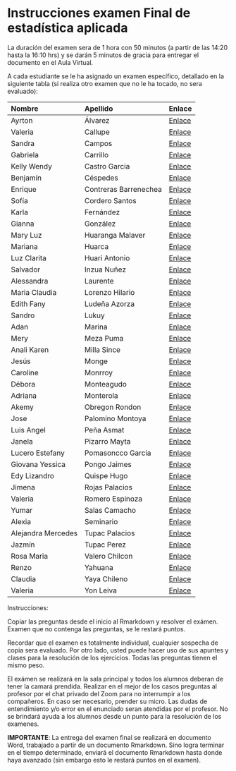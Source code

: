 Instrucciones examen Final de estadística aplicada
================

La duración del examen sera de 1 hora con 50 minutos (a partir de las
14:20 hasta la 16:10 hrs) y se darán 5 minutos de gracia para entregar
el documento en el Aula Virtual.

A cada estudiante se le ha asignado un examen específico, detallado en
la siguiente tabla (si realiza otro examen que no le ha tocado, no sera
evaluado):

| Nombre             | Apellido              | Enlace                                                                                            |
|:-------------------|:----------------------|:--------------------------------------------------------------------------------------------------|
| Ayrton             | Álvarez               | [Enlace](https://github.com/luiqs/Estadistica-Aplicada/blob/main/Ejercicios/1.-Examen-Final-1.md) |
| Valeria            | Callupe               | [Enlace](https://github.com/luiqs/Estadistica-Aplicada/blob/main/Ejercicios/2.-Examen-Final-2.md) |
| Sandra             | Campos                | [Enlace](https://github.com/luiqs/Estadistica-Aplicada/blob/main/Ejercicios/3.-Examen-Final-3.md) |
| Gabriela           | Carrillo              | [Enlace](https://github.com/luiqs/Estadistica-Aplicada/blob/main/Ejercicios/4.-Examen-Final-4.md) |
| Kelly Wendy        | Castro Garcia         | [Enlace](https://github.com/luiqs/Estadistica-Aplicada/blob/main/Ejercicios/5.-Examen-Final-5.md) |
| Benjamín           | Céspedes              | [Enlace](https://github.com/luiqs/Estadistica-Aplicada/blob/main/Ejercicios/6.-Examen-Final-6.md) |
| Enrique            | Contreras Barrenechea | [Enlace](https://github.com/luiqs/Estadistica-Aplicada/blob/main/Ejercicios/7.-Examen-Final-7.md) |
| Sofía              | Cordero Santos        | [Enlace](https://github.com/luiqs/Estadistica-Aplicada/blob/main/Ejercicios/1.-Examen-Final-1.md) |
| Karla              | Fernández             | [Enlace](https://github.com/luiqs/Estadistica-Aplicada/blob/main/Ejercicios/2.-Examen-Final-2.md) |
| Gianna             | González              | [Enlace](https://github.com/luiqs/Estadistica-Aplicada/blob/main/Ejercicios/3.-Examen-Final-3.md) |
| Mary Luz           | Huaranga Malaver      | [Enlace](https://github.com/luiqs/Estadistica-Aplicada/blob/main/Ejercicios/4.-Examen-Final-4.md) |
| Mariana            | Huarca                | [Enlace](https://github.com/luiqs/Estadistica-Aplicada/blob/main/Ejercicios/5.-Examen-Final-5.md) |
| Luz Clarita        | Huari Antonio         | [Enlace](https://github.com/luiqs/Estadistica-Aplicada/blob/main/Ejercicios/6.-Examen-Final-6.md) |
| Salvador           | Inzua Nuñez           | [Enlace](https://github.com/luiqs/Estadistica-Aplicada/blob/main/Ejercicios/7.-Examen-Final-7.md) |
| Alessandra         | Laurente              | [Enlace](https://github.com/luiqs/Estadistica-Aplicada/blob/main/Ejercicios/1.-Examen-Final-1.md) |
| Maria Claudia      | Lorenzo Hilario       | [Enlace](https://github.com/luiqs/Estadistica-Aplicada/blob/main/Ejercicios/2.-Examen-Final-2.md) |
| Edith Fany         | Ludeña Azorza         | [Enlace](https://github.com/luiqs/Estadistica-Aplicada/blob/main/Ejercicios/3.-Examen-Final-3.md) |
| Sandro             | Lukuy                 | [Enlace](https://github.com/luiqs/Estadistica-Aplicada/blob/main/Ejercicios/4.-Examen-Final-4.md) |
| Adan               | Marina                | [Enlace](https://github.com/luiqs/Estadistica-Aplicada/blob/main/Ejercicios/5.-Examen-Final-5.md) |
| Mery               | Meza Puma             | [Enlace](https://github.com/luiqs/Estadistica-Aplicada/blob/main/Ejercicios/6.-Examen-Final-6.md) |
| Anali Karen        | Milla Since           | [Enlace](https://github.com/luiqs/Estadistica-Aplicada/blob/main/Ejercicios/7.-Examen-Final-7.md) |
| Jesús              | Monge                 | [Enlace](https://github.com/luiqs/Estadistica-Aplicada/blob/main/Ejercicios/1.-Examen-Final-1.md) |
| Caroline           | Monrroy               | [Enlace](https://github.com/luiqs/Estadistica-Aplicada/blob/main/Ejercicios/2.-Examen-Final-2.md) |
| Débora             | Monteagudo            | [Enlace](https://github.com/luiqs/Estadistica-Aplicada/blob/main/Ejercicios/3.-Examen-Final-3.md) |
| Adriana            | Monterola             | [Enlace](https://github.com/luiqs/Estadistica-Aplicada/blob/main/Ejercicios/4.-Examen-Final-4.md) |
| Akemy              | Obregon Rondon        | [Enlace](https://github.com/luiqs/Estadistica-Aplicada/blob/main/Ejercicios/5.-Examen-Final-5.md) |
| Jose               | Palomino Montoya      | [Enlace](https://github.com/luiqs/Estadistica-Aplicada/blob/main/Ejercicios/6.-Examen-Final-6.md) |
| Luis Angel         | Peña Asmat            | [Enlace](https://github.com/luiqs/Estadistica-Aplicada/blob/main/Ejercicios/7.-Examen-Final-7.md) |
| Janela             | Pizarro Mayta         | [Enlace](https://github.com/luiqs/Estadistica-Aplicada/blob/main/Ejercicios/1.-Examen-Final-1.md) |
| Lucero Estefany    | Pomasoncco Garcia     | [Enlace](https://github.com/luiqs/Estadistica-Aplicada/blob/main/Ejercicios/2.-Examen-Final-2.md) |
| Giovana Yessica    | Pongo Jaimes          | [Enlace](https://github.com/luiqs/Estadistica-Aplicada/blob/main/Ejercicios/3.-Examen-Final-3.md) |
| Edy Lizandro       | Quispe Hugo           | [Enlace](https://github.com/luiqs/Estadistica-Aplicada/blob/main/Ejercicios/4.-Examen-Final-4.md) |
| Jimena             | Rojas Palacios        | [Enlace](https://github.com/luiqs/Estadistica-Aplicada/blob/main/Ejercicios/5.-Examen-Final-5.md) |
| Valeria            | Romero Espinoza       | [Enlace](https://github.com/luiqs/Estadistica-Aplicada/blob/main/Ejercicios/6.-Examen-Final-6.md) |
| Yumar              | Salas Camacho         | [Enlace](https://github.com/luiqs/Estadistica-Aplicada/blob/main/Ejercicios/7.-Examen-Final-7.md) |
| Alexia             | Seminario             | [Enlace](https://github.com/luiqs/Estadistica-Aplicada/blob/main/Ejercicios/1.-Examen-Final-1.md) |
| Alejandra Mercedes | Tupac Palacios        | [Enlace](https://github.com/luiqs/Estadistica-Aplicada/blob/main/Ejercicios/2.-Examen-Final-2.md) |
| Jazmín             | Tupac Perez           | [Enlace](https://github.com/luiqs/Estadistica-Aplicada/blob/main/Ejercicios/3.-Examen-Final-3.md) |
| Rosa Maria         | Valero Chilcon        | [Enlace](https://github.com/luiqs/Estadistica-Aplicada/blob/main/Ejercicios/4.-Examen-Final-4.md) |
| Renzo              | Yahuana               | [Enlace](https://github.com/luiqs/Estadistica-Aplicada/blob/main/Ejercicios/5.-Examen-Final-5.md) |
| Claudia            | Yaya Chileno          | [Enlace](https://github.com/luiqs/Estadistica-Aplicada/blob/main/Ejercicios/6.-Examen-Final-6.md) |
| Valeria            | Yon Leiva             | [Enlace](https://github.com/luiqs/Estadistica-Aplicada/blob/main/Ejercicios/7.-Examen-Final-7.md) |

Instrucciones:

Copiar las preguntas desde el inicio al Rmarkdown y resolver el exámen.
Examen que no contenga las preguntas, se le restará puntos.

Recordar que el examen es totalmente individual, cualquier sospecha de
copia sera evaluado. Por otro lado, usted puede hacer uso de sus apuntes
y clases para la resolución de los ejercicios. Todas las preguntas
tienen el mismo peso.

El exámen se realizará en la sala principal y todos los alumnos deberan
de tener la camará prendida. Realizar en el mejor de los casos preguntas
al profesor por el chat privado del Zoom para no interrumpir a los
compañeros. En caso ser necesario, prender su micro. Las dudas de
entendimiento y/o error en el enunciado seran atendidas por el profesor.
No se brindará ayuda a los alumnos desde un punto para la resolución de
los examenes.

**IMPORTANTE**: La entrega del examen final se realizará en documento
Word, trabajado a partir de un documento Rmarkdown. Sino logra terminar
en el tiempo determinado, enviará el documento Rmarkdown hasta donde
haya avanzado (sin embargo esto le restará puntos en el examen).
